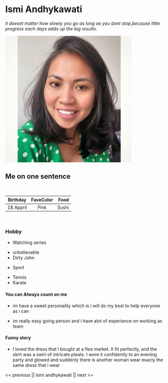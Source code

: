 # Ismi Andhykawati #

 *it doesnt matter how slowly you go as long as you dont stop,because little progress each days adds up the big results*.

 
 

![my photo](photo.jpg)
## Me on one sentence ##
<br />

 Birthday | FaveColor  | Food|
| ------------- |:-------------:| -----:|
| 18 Appril| Pink | Sushi | 
<br />

### Hobby ###
 * Watching series
 - unbelievable
 - Dirty John
 * Sport
 - Tennis
 - Karate



 #### You can Always count on me ####
 * im have a sweet personality which is i will do my best to help everyone as i can 

 * im really easy going person and i have alot of experience on working as team

 #### Funny story ####

 * I loved the dress that I bought at a flea market. It fit perfectly, and the skirt was a swirl of intricate pleats. I wore it confidently to an evening party and glowed and suddenly there is another woman wear exacly the same dress that i wear 


<< previous || Ismi andhykawati || next >>







 
























